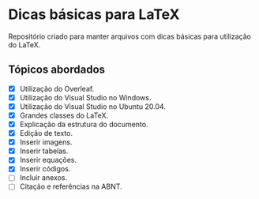# Dicas básicas para LaTeX

Repositório criado para manter arquivos com dicas básicas para utilização do LaTeX.

## Tópicos abordados

- [x] Utilização do Overleaf.
- [x] Utilização do Visual Studio no Windows.
- [x] Utilização do Visual Studio no Ubuntu 20.04.
- [x] Grandes classes do LaTeX.
- [x] Explicação da estrutura do documento.
- [x] Edição de texto.
- [x] Inserir imagens.
- [x] Inserir tabelas.
- [x] Inserir equações.
- [x] Inserir códigos.
- [ ] Incluir anexos.
- [ ] Citação e referências na ABNT.
